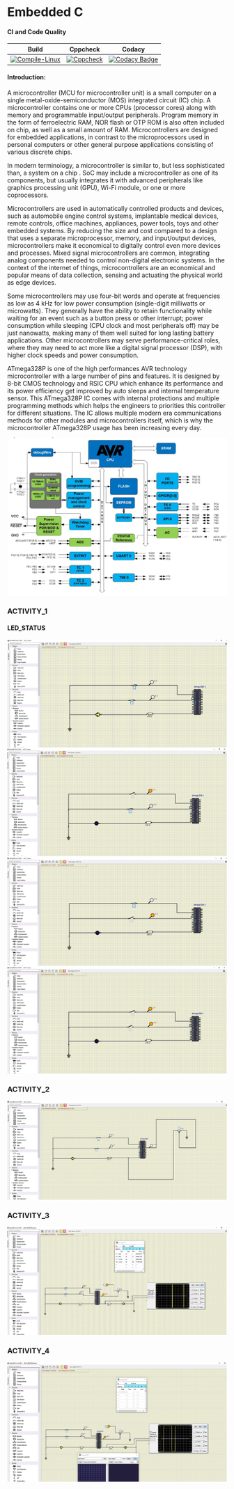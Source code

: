 # Embedded C 

#### CI and Code Quality
|Build|Cppcheck|Codacy|
|:--:|:--:|:--:|
|[![Compile-Linux](https://github.com/260214/Embedded_Activity/actions/workflows/compile.yml/badge.svg)](https://github.com/260214/Embedded_Activity/actions/workflows/compile.yml)|[![Cppcheck](https://github.com/260214/Embedded_Activity/actions/workflows/Codequality.yml/badge.svg)](https://github.com/260214/Embedded_Activity/actions/workflows/Codequality.yml)|[![Codacy Badge](https://app.codacy.com/project/badge/Grade/5b348aa747d448c6956a23de6776c18c)](https://www.codacy.com/gh/260214/Embedded_Activity/dashboard?utm_source=github.com&amp;utm_medium=referral&amp;utm_content=260214/Embedded_Activity&amp;utm_campaign=Badge_Grade)|




#### Introduction:

A microcontroller (MCU for microcontroller unit) is a small computer on a single metal-oxide-semiconductor (MOS) integrated circuit (IC) chip. A microcontroller contains one or more CPUs (processor cores) along with memory and programmable input/output peripherals. Program memory in the form of ferroelectric RAM, NOR flash or OTP ROM is also often included on chip, as well as a small amount of RAM. Microcontrollers are designed for embedded applications, in contrast to the microprocessors used in personal computers or other general purpose applications consisting of various discrete chips.

In modern terminology, a microcontroller is similar to, but less sophisticated than, a system on a chip . SoC may include a microcontroller as one of its components, but usually integrates it with advanced peripherals like graphics processing unit (GPU), Wi-Fi module, or one or more coprocessors.

Microcontrollers are used in automatically controlled products and devices, such as automobile engine control systems, implantable medical devices, remote controls, office machines, appliances, power tools, toys and other embedded systems. By reducing the size and cost compared to a design that uses a separate microprocessor, memory, and input/output devices, microcontrollers make it economical to digitally control even more devices and processes. Mixed signal microcontrollers are common, integrating analog components needed to control non-digital electronic systems. In the context of the internet of things, microcontrollers are an economical and popular means of data collection, sensing and actuating the physical world as edge devices.

Some microcontrollers may use four-bit words and operate at frequencies as low as 4 kHz for low power consumption (single-digit milliwatts or microwatts). They generally have the ability to retain functionality while waiting for an event such as a button press or other interrupt; power consumption while sleeping (CPU clock and most peripherals off) may be just nanowatts, making many of them well suited for long lasting battery applications. Other microcontrollers may serve performance-critical roles, where they may need to act more like a digital signal processor (DSP), with higher clock speeds and power consumption.

ATmega328P is one of the high performances AVR technology microcontroller with a large number of pins and features. It is designed by 8-bit CMOS technology and RSIC CPU which enhance its performance and its power efficiency get improved by auto sleeps and internal temperature sensor. This ATmega328P IC comes with internal protections and multiple programming methods which helps the engineers to priorities this controller for different situations. The IC allows multiple modern era communications methods for other modules and microcontrollers itself, which is why the microcontroller ATmega328P usage has been increasing every day.

![ATmega328 BLOCK DIAGRAM](Simulation_Images/ATMEGA328P-Block-Diagram.jpg)





### ACTIVITY_1
#### LED_STATUS
![LED GLOWS](Simulation_Images/PIC1.png)
![LED DOESN'T GLOW](Simulation_Images/PIC2.png)
![LED DOESN'T GLOW](Simulation_Images/PIC3.png)
![LED DOESN'T GLOW](Simulation_Images/PIC4.png)


### ACTIVITY_2
![ReadADC](Simulation_Images/ACT_2.png)


### ACTIVITY_3
![PWMOutput](Simulation_Images/ACT_3.png)


### ACTIVITY_4
![UART](Simulation_Images/ACT_4.png)







